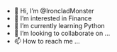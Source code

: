 - 👋 Hi, I’m @IroncladMonster
- 👀 I’m interested in Finance
- 🌱 I’m currently learning Python
- 💞️ I’m looking to collaborate on ...
- 📫 How to reach me ...

<!---
IroncladMonster/IroncladMonster is a ✨ special ✨ repository because its `README.md` (this file) appears on your GitHub profile.
You can click the Preview link to take a look at your changes.
--->
